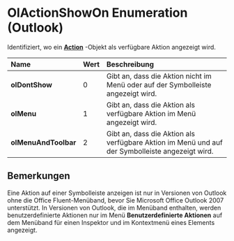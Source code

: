 
# OlActionShowOn Enumeration (Outlook)

Identifiziert, wo ein  **[Action](22bd8d4a-9cf4-bd37-011b-8da3dfadf761.md)** -Objekt als verfügbare Aktion angezeigt wird.



|**Name**|**Wert**|**Beschreibung**|
|:-----|:-----|:-----|
|**olDontShow**|0|Gibt an, dass die Aktion nicht im Menü oder auf der Symbolleiste angezeigt wird.|
|**olMenu**|1|Gibt an, dass die Aktion als verfügbare Aktion im Menü angezeigt wird.|
|**olMenuAndToolbar**|2|Gibt an, dass die Aktion als verfügbare Aktion im Menü und auf der Symbolleiste angezeigt wird.|

## Bemerkungen

Eine Aktion auf einer Symbolleiste anzeigen ist nur in Versionen von Outlook ohne die Office Fluent-Menüband, bevor Sie Microsoft Office Outlook 2007 unterstützt. In Versionen von Outlook, die im Menüband enthalten, werden benutzerdefinierte Aktionen nur im Menü  **Benutzerdefinierte Aktionen** auf dem Menüband für einen Inspektor und im Kontextmenü eines Elements angezeigt.


